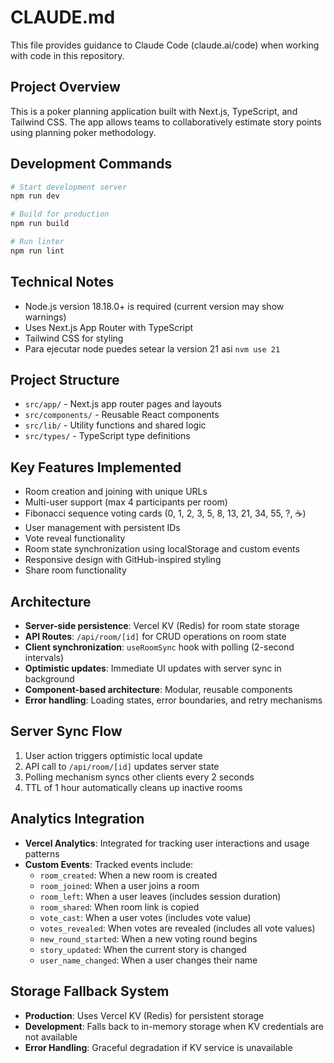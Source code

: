 # CLAUDE.md

This file provides guidance to Claude Code (claude.ai/code) when working with code in this repository.

## Project Overview

This is a poker planning application built with Next.js, TypeScript, and Tailwind CSS. The app allows teams to collaboratively estimate story points using planning poker methodology.

## Development Commands

```bash
# Start development server
npm run dev

# Build for production
npm run build

# Run linter
npm run lint
```

## Technical Notes

- Node.js version 18.18.0+ is required (current version may show warnings)
- Uses Next.js App Router with TypeScript
- Tailwind CSS for styling
- Para ejecutar node puedes setear la version 21 asi `nvm use 21`

## Project Structure

- `src/app/` - Next.js app router pages and layouts
- `src/components/` - Reusable React components
- `src/lib/` - Utility functions and shared logic
- `src/types/` - TypeScript type definitions

## Key Features Implemented

- Room creation and joining with unique URLs
- Multi-user support (max 4 participants per room)
- Fibonacci sequence voting cards (0, 1, 2, 3, 5, 8, 13, 21, 34, 55, ?, ☕)
- User management with persistent IDs
- Vote reveal functionality
- Room state synchronization using localStorage and custom events
- Responsive design with GitHub-inspired styling
- Share room functionality

## Architecture

- **Server-side persistence**: Vercel KV (Redis) for room state storage
- **API Routes**: `/api/room/[id]` for CRUD operations on room state
- **Client synchronization**: `useRoomSync` hook with polling (2-second intervals)
- **Optimistic updates**: Immediate UI updates with server sync in background
- **Component-based architecture**: Modular, reusable components
- **Error handling**: Loading states, error boundaries, and retry mechanisms

## Server Sync Flow

1. User action triggers optimistic local update
2. API call to `/api/room/[id]` updates server state
3. Polling mechanism syncs other clients every 2 seconds
4. TTL of 1 hour automatically cleans up inactive rooms

## Analytics Integration

- **Vercel Analytics**: Integrated for tracking user interactions and usage patterns
- **Custom Events**: Tracked events include:
  - `room_created`: When a new room is created
  - `room_joined`: When a user joins a room
  - `room_left`: When a user leaves (includes session duration)
  - `room_shared`: When room link is copied
  - `vote_cast`: When a user votes (includes vote value)
  - `votes_revealed`: When votes are revealed (includes all vote values)
  - `new_round_started`: When a new voting round begins
  - `story_updated`: When the current story is changed
  - `user_name_changed`: When a user changes their name

## Storage Fallback System

- **Production**: Uses Vercel KV (Redis) for persistent storage
- **Development**: Falls back to in-memory storage when KV credentials are not available
- **Error Handling**: Graceful degradation if KV service is unavailable